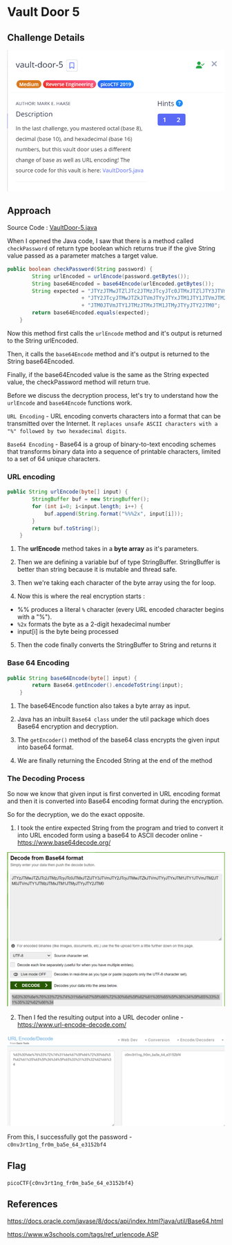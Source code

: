 # Vault Door 5

## Challenge Details

![alt text](./Images/VaultDoor-5.png)

## Approach

Source Code : [VaultDoor-5.java](./Resources&SourceCodes/VaultDoor5.java)

When I opened the Java code, I saw that there is a method called `checkPassword` of return type boolean which returns true if the give String value passed as a parameter matches a target value.

``` java
public boolean checkPassword(String password) {
        String urlEncoded = urlEncode(password.getBytes());
        String base64Encoded = base64Encode(urlEncoded.getBytes());
        String expected = "JTYzJTMwJTZlJTc2JTMzJTcyJTc0JTMxJTZlJTY3JTVm"
                        + "JTY2JTcyJTMwJTZkJTVmJTYyJTYxJTM1JTY1JTVmJTM2"
                        + "JTM0JTVmJTY1JTMzJTMxJTM1JTMyJTYyJTY2JTM0";
        return base64Encoded.equals(expected);
    }
```

Now this method first calls the `urlEncode` method and it's output is returned to the String urlEncoded.

Then, it calls the `base64Encode` method and it's output is returned to the String base64Encoded.

Finally, if the base64Encoded value is the same as the String expected value, the checkPassword method will return true.

Before we discuss the decryption process, let's try to understand how the `urlEncode` and `base64Encode` functions work.

`URL Encoding` - URL encoding converts characters into a format that can be transmitted over the Internet. It `replaces unsafe ASCII characters with a "%" followed by two hexadecimal digits`.

`Base64 Encoding` - Base64 is a group of binary-to-text encoding schemes that transforms binary data into a sequence of printable characters, limited to a set of 64 unique characters. 

### URL encoding

``` java
public String urlEncode(byte[] input) {
        StringBuffer buf = new StringBuffer();
        for (int i=0; i<input.length; i++) {
            buf.append(String.format("%%%2x", input[i]));
        }
        return buf.toString();
    }
```

1. The **urlEncode** method takes in a **byte array** as it's parameters.

2. Then we are defining a variable buf of type StringBuffer. StringBuffer is better than string because it is mutable and thread safe.

3. Then we're taking each character of the byte array using the for loop.

4. Now this is where the real encryption starts : 
- %% produces a literal `%` character (every URL encoded character begins with a "%").
- `%2x` formats the byte as a 2-digit hexadecimal number
- input[i] is the byte being processed


5. Then the code finally converts the StringBuffer to String and returns it

### Base 64 Encoding

``` java
public String base64Encode(byte[] input) {
        return Base64.getEncoder().encodeToString(input);
    }
```

1. The base64Encode function also takes a byte array as input.

2. Java has an inbuilt `Base64 class` under the util package which does Base64 encryption and decryption.

3. The `getEncoder()` method of the base64 class encrypts the given input into base64 format.

4. We are finally returning the Encoded String at the end of the method

### The Decoding Process

So now we know that given input is first converted in URL encoding format and then it is converted into Base64 encoding format during the encryption.

So for the decryption, we do the exact opposite.

1. I took the entire expected String from the program and tried to convert it into URL encoded form using a base64 to ASCII decoder online - https://www.base64decode.org/

![Error in loading image](./Images/VaultDoor-5(2).png)

2. Then I fed the resulting output into a URL decoder online - https://www.url-encode-decode.com/

![Error in loading image](./Images/VaultDoor-5(3).png)

From this, I successfully got the password - `c0nv3rt1ng_fr0m_ba5e_64_e3152bf4`

## Flag

`picoCTF{c0nv3rt1ng_fr0m_ba5e_64_e3152bf4}`

## References

https://docs.oracle.com/javase/8/docs/api/index.html?java/util/Base64.html

https://www.w3schools.com/tags/ref_urlencode.ASP



